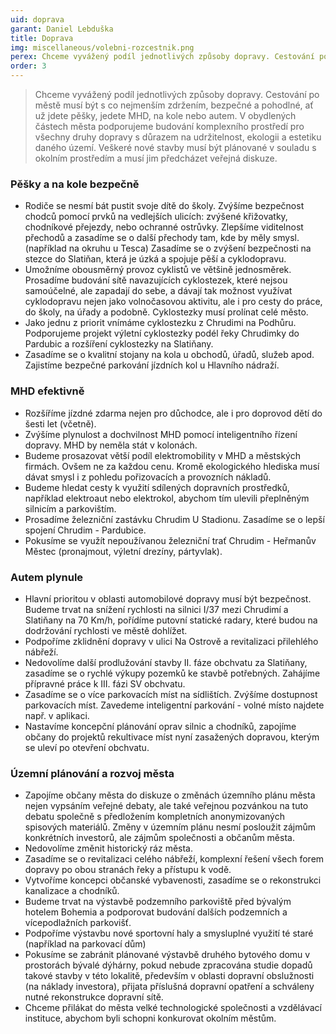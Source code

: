 ```yaml
---
uid: doprava
garant: Daniel Lebduška
title: Doprava
img: miscellaneous/volebni-rozcestnik.png
perex: Chceme vyvážený podíl jednotlivých způsoby dopravy. Cestování po městě musí být s co nejmenším zdržením, bezpečné a pohodlné, ať už jdete pěšky, jedete MHD, na kole nebo autem.
order: 3
---
```


>Chceme vyvážený podíl jednotlivých způsoby dopravy. Cestování po městě musí být s co nejmenším zdržením, bezpečné a pohodlné, ať už jdete pěšky, jedete MHD, na kole nebo autem. V obydlených částech města podporujeme budování komplexního prostředí pro všechny druhy dopravy s důrazem na udržitelnost, ekologii a estetiku daného území. Veškeré nové stavby musí být plánované v souladu s okolním prostředím a musí jim předcházet veřejná diskuze.


### Pěšky a na kole bezpečně

- Rodiče se nesmí bát pustit svoje dítě do školy. Zvýšíme bezpečnost chodců pomocí prvků na vedlejších ulicích: zvýšené křižovatky, chodníkové přejezdy, nebo ochranné ostrůvky. Zlepšíme viditelnost přechodů a zasadíme se o další přechody tam, kde by měly smysl. (například na okruhu u Tesca) Zasadíme se o zvýšení bezpečnosti na stezce do Slatiňan, která je úzká a spojuje pěší a cyklodopravu.
- Umožníme obousměrný provoz cyklistů ve většině jednosměrek. Prosadíme budování sítě navazujících cyklostezek, které nejsou samoúčelné, ale zapadají do sebe, a dávají tak možnost využívat cyklodopravu nejen jako volnočasovou aktivitu, ale i pro cesty do práce, do školy, na úřady a podobně. Cyklostezky musí prolínat celé město.
- Jako jednu z priorit vnímáme cyklostezku z Chrudimi na Podhůru. Podporujeme projekt výletní cyklostezky podél řeky Chrudimky do Pardubic a rozšíření cyklostezky na Slatiňany.
- Zasadíme se o kvalitní stojany na kola u obchodů, úřadů, služeb apod. Zajistíme bezpečné parkování jízdních kol u Hlavního nádraží.
 

### MHD efektivně

- Rozšíříme jízdné zdarma nejen pro důchodce, ale i pro doprovod dětí do šesti let (včetně).
- Zvýšíme plynulost a dochvilnost MHD pomocí inteligentního řízení dopravy. MHD by neměla stát v kolonách.
- Budeme prosazovat větší podíl elektromobility v MHD a městských firmách. Ovšem ne za každou cenu. Kromě ekologického hlediska musí dávat smysl i z pohledu pořizovacích a provozních nákladů.
- Budeme hledat cesty k využití sdílených dopravních prostředků, například elektroaut nebo elektrokol, abychom tím ulevili přeplněným silnicím a parkovištím. 
- Prosadíme železniční zastávku Chrudim U Stadionu. Zasadíme se o lepší spojení Chrudim - Pardubice.
- Pokusíme se využít nepoužívanou železniční trať Chrudim - Heřmanův Městec (pronajmout, výletní drezíny, pártyvlak).
 

### Autem plynule

- Hlavní prioritou v oblasti automobilové dopravy musí být bezpečnost. Budeme trvat na snížení rychlosti na silnici I/37 mezi Chrudimí a Slatiňany na 70 Km/h, pořídíme putovní statické radary, které budou na dodržování rychlosti ve městě dohlížet.
- Podpoříme zklidnění dopravy v ulici Na Ostrově a revitalizaci přilehlého nábřeží.
- Nedovolíme další prodlužování stavby II. fáze obchvatu za Slatiňany, zasadíme se o  rychlé výkupy pozemků ke stavbě potřebných. Zahájíme přípravné práce k III. fázi SV obchvatu. 
- Zasadíme se o více parkovacích míst na sídlištích. Zvýšíme dostupnost parkovacích míst. Zavedeme inteligentní parkování - volné místo najdete např. v aplikaci.
- Nastavíme koncepční plánování oprav silnic a chodníků, zapojíme občany do projektů rekultivace míst nyní zasažených dopravou, kterým se uleví po otevření obchvatu.


###  Územní plánování a rozvoj města

- Zapojíme občany města do diskuze o změnách územního plánu města nejen vypsáním veřejné debaty, ale také veřejnou pozvánkou na tuto debatu společně s předložením kompletních anonymizovaných spisových materiálů. Změny v územním plánu nesmí posloužit zájmům konkrétních investorů, ale zájmům společnosti a občanům města.
- Nedovolíme změnit historický ráz města.
- Zasadíme se o revitalizaci celého nábřeží, komplexní řešení všech forem dopravy po obou stranách řeky a přístupu k vodě.
- Vytvoříme koncepci občanské vybavenosti, zasadíme se o rekonstrukci kanalizace a chodníků.
- Budeme trvat na výstavbě podzemního parkoviště před bývalým hotelem Bohemia a podporovat budování dalších podzemních a vícepodlažních parkovišť.
- Podpoříme výstavbu nové sportovní haly a smysluplné využití té staré (například na parkovací dům)
- Pokusíme se zabránit plánované výstavbě druhého bytového domu v prostorách bývalé dýhárny, pokud nebude zpracována studie dopadů takové stavby v této lokalitě, především v oblasti dopravní obslužnosti (na náklady investora), přijata příslušná dopravní opatření a schváleny nutné rekonstrukce dopravní sítě. 
- Chceme přilákat do města velké technologické společnosti a vzdělávací instituce, abychom byli schopni konkurovat okolním městům.


